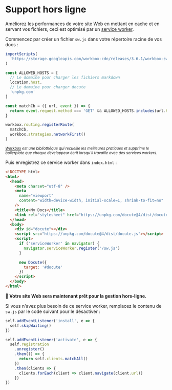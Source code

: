 # Support hors ligne

Améliorez les performances de votre site Web en mettant en cache et en servant vos fichiers, ceci est optimisé par un [service worker](https://developer.mozilla.org/docs/Web/API/Service_Worker_API/Using_Service_Workers).

Commencez par créer un fichier `sw.js` dans votre répertoire racine de vos docs :

```js
importScripts(
  'https://storage.googleapis.com/workbox-cdn/releases/3.6.1/workbox-sw.js'
)

const ALLOWED_HOSTS = [
  // Le domaine pour charger les fichiers markdown
  location.host,
  // Le domaine pour charger docute
  'unpkg.com'
]

const matchCb = ({ url, event }) => {
  return event.request.method === 'GET' && ALLOWED_HOSTS.includes(url.host)
}

workbox.routing.registerRoute(
  matchCb,
  workbox.strategies.networkFirst()
)
```

<sup>_[Workbox](https://developers.google.com/web/tools/workbox/) est une bibliothèque qui recueille les meilleures pratiques et supprime le boilerplate que chaque développeur écrit lorsqu'il travaille avec des services workers._</sup>

Puis enregistrez ce service worker dans `index.html` :

```html {highlight:['16-18']}
<!DOCTYPE html>
<html>
  <head>
    <meta charset="utf-8" />
    <meta
      name="viewport"
      content="width=device-width, initial-scale=1, shrink-to-fit=no"
    />
    <title>My Docs</title>
    <link rel="stylesheet" href="https://unpkg.com/docute@4/dist/docute.css" />
  </head>
  <body>
    <div id="docute"></div>
    <script src="https://unpkg.com/docute@4/dist/docute.js"></script>
    <script>
      if ('serviceWorker' in navigator) {
        navigator.serviceWorker.register('/sw.js')
      }

      new Docute({
        target: '#docute'
      })
    </script>
  </body>
</html>
```

__🥳 Votre site Web sera maintenant prêt pour la gestion hors-ligne.__

Si vous n'avez plus besoin de ce service worker, remplacez le contenu de `sw.js` par le code suivant pour le désactiver :

```js
self.addEventListener('install', e => {
  self.skipWaiting()
})

self.addEventListener('activate', e => {
  self.registration
    .unregister()
    .then(() => {
      return self.clients.matchAll()
    })
    .then(clients => {
      clients.forEach(client => client.navigate(client.url))
    })
})
```
